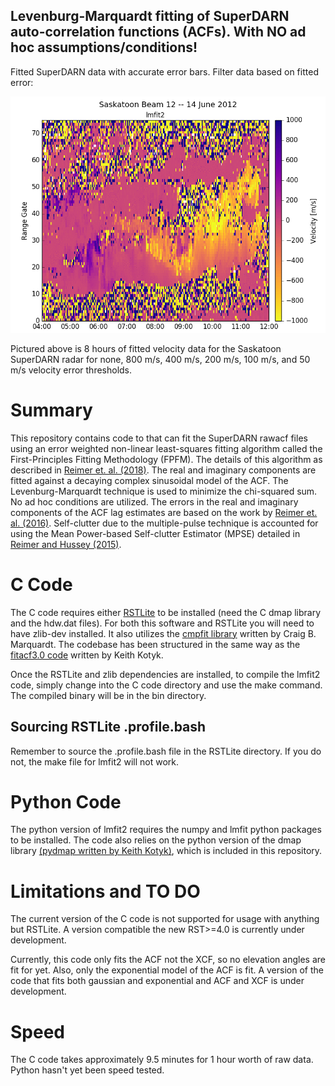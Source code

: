 ## Levenburg-Marquardt fitting of SuperDARN auto-correlation functions (ACFs). **With NO ad hoc assumptions/conditions!**
Fitted SuperDARN data with accurate error bars. Filter data based on fitted error:


![alt text](example/animated.gif)

Pictured above is 8 hours of fitted velocity data for the Saskatoon SuperDARN radar for none, 800 m/s, 400 m/s, 200 m/s, 100 m/s, and 50 m/s velocity error thresholds.

# Summary
This repository contains code to that can fit the SuperDARN rawacf files using an error weighted non-linear least-squares fitting algorithm called the First-Principles Fitting Methodology (FPFM). The details of this algorithm as described in [Reimer et. al. (2018)](https://agupubs.onlinelibrary.wiley.com/doi/abs/10.1002/2017RS006450/full). The real and imaginary components are fitted against a decaying complex sinusoidal model of the ACF. The Levenburg-Marquardt technique is used to minimize the chi-squared sum. No ad hoc conditions are utilized. The errors in the real and imaginary components of the ACF lag estimates are based on the work by [Reimer et. al. (2016)](http://onlinelibrary.wiley.com/doi/10.1002/2016RS005975/full). Self-clutter due to the multiple-pulse technique is accounted for using the Mean Power-based Self-clutter Estimator (MPSE) detailed in [Reimer and Hussey (2015)](https://agupubs.onlinelibrary.wiley.com/doi/abs/10.1002/2015RS005706/full).

# C Code
The C code requires either [RSTLite](https://github.com/vtsuperdarn/RSTLite) to be installed (need the C dmap library and the hdw.dat files). For both this software and RSTLite you will need to have zlib-dev installed. It also utilizes the [cmpfit library](https://www.physics.wisc.edu/~craigm/idl/cmpfit.html) written by Craig B. Marquardt. The codebase has been structured in the same way as the [fitacf3.0 code](https://github.com/SuperDARNCanada/fitacf.3.0) written by Keith Kotyk.

Once the RSTLite and zlib dependencies are installed, to compile the lmfit2 code, simply change into the C code directory and use the make command. The compiled binary will be in the bin directory.

## Sourcing RSTLite .profile.bash
Remember to source the .profile.bash file in the RSTLite directory. If you do not, the make file for lmfit2 will not work.

# Python Code
The python version of lmfit2 requires the numpy and lmfit python packages to be installed. The code also relies on the python version of the dmap library [(pydmap written by Keith Kotyk)](https://github.com/SuperDARNCanada/pydmap), which is included in this repository.

# Limitations and TO DO
The current version of the C code is not supported for usage with anything but RSTLite. A version compatible the new RST>=4.0 is currently under development.

Currently, this code only fits the ACF not the XCF, so no elevation angles are fit for yet. Also, only the exponential model of the ACF is fit. A version of the code that fits both gaussian and exponential and ACF and XCF is under development.

# Speed
The C code takes approximately 9.5 minutes for 1 hour worth of raw data. Python hasn't yet been speed tested.

